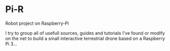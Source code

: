 # Pi-R
Robot project on Raspberry-Pi

I try to group all of usefull sources, guides and tutorials I've found or modify on the net to build a small interactive terrestrial drone based on a Raspberry Pi 3...
